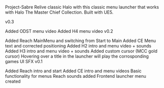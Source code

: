 Project-Sabre
Relive classic Halo with this classic menu launcher that works with Halo The Master Chief Collection. Built with UE5.

v0.3

Added ODST menu video
Added H4 menu video
v0.2

Added Reach MainMenu and switching from Start to Main
Added CE Menu text and corrected positioning
Added H2 intro and menu video + sounds
Added H3 intro and menu video + sounds
Added custom cursor (MCC gold cursor)
Hovering over a title in the launcher will play the corrosponding games UI SFX
v0.1

Added Reach intro and start
Added CE intro and menu videos
Basic functionality for menus
Reach sounds added
Frontend launcher menu created
